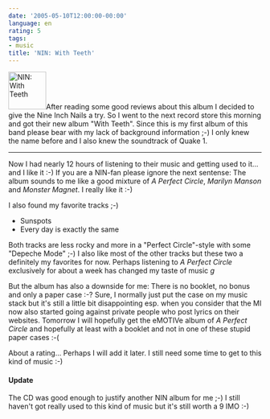 ```yaml
---
date: '2005-05-10T12:00:00-00:00'
language: en
rating: 5
tags:
- music
title: 'NIN: With Teeth'
---
```



<a class="left" href="http://www.flickr.com/photos/zerok/13157721/" title="Photo Sharing"><img src="http://photos10.flickr.com/13157721_c69b286422_s.jpg" width="75" height="75" alt="NIN: With Teeth" /></a>After reading some good reviews about this album I decided to give the Nine Inch Nails a try. So I went to the next record store this morning and got their new album "With Teeth". Since this is my first album of this band please bear with my lack of background information ;-) I only knew the name before and I also knew the soundtrack of Quake 1. 

-------------------------------



Now I had nearly 12 hours of listening to their music and getting used to it... and I like it :-) If you are a NIN-fan please ignore the next sentense: The album sounds to me like a good mixture of <cite>A Perfect Circle</cite>, <cite>Marilyn Manson</cite> and <cite>Monster Magnet</cite>. I really like it :-) 

I also found my favorite tracks ;-)

* Sunspots
* Every day is exactly the same

Both tracks are less rocky and more in a "Perfect Circle"-style with some "Depeche Mode" ;-) I also like most of the other tracks but these two a definitely my favorites for now. Perhaps listening to <cite>A Perfect Circle</cite> exclusively for about a week has changed my taste of music *g*

But the album has also a downside for me: There is no booklet, no bonus and only a paper case :-? Sure, I normally just put the case on my music stack but it's still a little bit disappointing esp. when you consider that the MI now also started going against private people who post lyrics on their websites. Tomorrow I will hopefully get the eMOTIVe album of <cite>A Perfect Circle</cite> and hopefully at least with a booklet and not in one of these stupid paper cases :-(

About a rating... Perhaps I will add it later. I still need some time to get to this kind of music :-)

<h4>Update</h4>
The CD was good enough to justify another NIN album for me ;-) I still haven't got really used to this kind of music but it's still worth a 9 IMO :-)